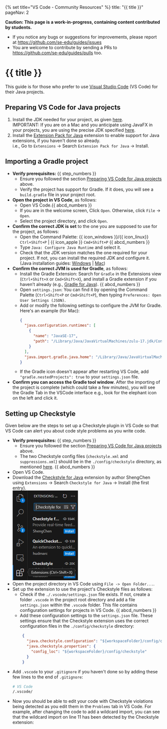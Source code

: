 {% set title="VS Code - Community Resources" %}
<frontmatter>
  title: "{{ title }}"
  pageNav: 2
</frontmatter>


<box type="warning" light>

**Caution: This page is a work-in-progress, containing content contributed by students.**

* If you notice any bugs or suggestions for improvements, please report at https://github.com/se-edu/guides/issues
* You are welcome to contribute by sending a PRs to https://github.com/se-edu/guides/pulls too.
</box>

# {{ title }}

This guide is for those who prefer to use [Visual Studio Code](https://code.visualstudio.com/) (VS Code) for their Java projects.

## Preparing VS Code for Java projects

1. Install the JDK needed for your project, as given [here](javaInstallation.md).<br>
   IMPORTANT: If you are on a Mac and you anticipate using JavaFX in your projects, you are using the precise JDK specified [here](javaInstallationMac.md).
1. Install the [Extension Pack for Java](https://marketplace.visualstudio.com/items?itemName=vscjava.vscode-java-pack) extension to enable support for Java extensions, if you haven't done so already.<br>
   i.e., Go to `Extensions` → Search `Extension Pack for Java` → Install.

## Importing a Gradle project

* **Verify prerequisites:** {{ step_numbers }}
  * Ensure you followed the section [Preparing VS Code for Java projects](#preparing-vs-code-for-java-projects) above.
  * Verify the project has support for Gradle. If it does, you will see a `build.gradle` file in your project root.
* **Open the project in VS Code**, as follows:
  * Open VS Code.{{ abcd_numbers }}
  * If you are in the welcome screen, Click `Open`. Otherwise, click `File` -> `Open`.
  * Select the project directory, and click `Open`.
* **Confirm the correct JDK is set** to the one you are supposed to use for the project, as follows:
  * Open the Command Palette: {{ icon_windows }}/{{ icon_linux}} `Ctrl+Shift+P` | {{ icon_apple }} `Cmd+Shift+P` {{ abcd_numbers }}
  * Type `Java: Configure Java Runtime` and select it.
  * Check that the JDK version matches the one required for your project. If not, you can install the required JDK and configure it. (Java installation guides: [Windows](https://se-education.org/guides/tutorials/javaInstallationMac.html) | [Mac](https://se-education.org/guides/tutorials/javaInstallationWindows.html))
* **Confirm the correct JVM is used for Gradle**, as follows:
  * Install the Gradle Extension: Search for `Gradle` in the Extensions view (`Ctrl+Shift+X` or `Cmd+Shift+X`), and install a Gradle extension if you haven’t already (e.g., [Gradle for Java](https://marketplace.visualstudio.com/items?itemName=vscjava.vscode-gradle)). {{ abcd_numbers }}
  * Open `settings.json`: You can find it by opening the Command Palette (`Ctrl+Shift+P` or `Cmd+Shift+P`), then typing `Preferences: Open User Settings (JSON)`.
  * Add or modify the following settings to configure the JVM for Gradle. Here's an example (for Mac):
    ```json { heading="settings.json" }
    {
      "java.configuration.runtimes": [
        {
          "name": "JavaSE-17",
          "path": "/Library/Java/JavaVirtualMachines/zulu-17.jdk/Contents/Home"
        }
      ],
      "java.import.gradle.java.home": "/Library/Java/JavaVirtualMachines/zulu-11.jdk/Contents/Home"
    }
    ```
  * If the Gradle icon doesn't appear after restarting VS Code, add `"gradle.nestedProjects": true` to your `settings.json` file.
* **Confirm you can access the Gradle tool window**. After the importing of the project is complete (which could take a few minutes), you will see the Gradle Tab in the VSCode interface e.g., look for the elephant icon on the left and click it.<br>
   <pic src="images/vscode/vscode_gradle_icon.jpg" width="400" />


## Setting up Checkstyle

Given below are the steps to set up a Checkstyle plugin in VS Code so that VS Code can alert you about code style problems as you write code.

* **Verify prerequisites:** {{ step_numbers }}
  * Ensure you followed the section [Preparing VS Code for Java projects](#preparing-vs-code-for-java-projects) above.
  * The two Checkstyle config files (`checkstyle.xml` and `suppressions.xml`) should be in the `./config/checkstyle` directory, as mentioned [here](checkstyle.md). {{ abcd_numbers }}
* Open VS Code.
* Download the [Checkstyle for Java](https://marketplace.visualstudio.com/items?itemName=shengchen.vscode-checkstyle) extension by author ShengChen using `Extensions` -> Search `Checkstyle for Java` -> Install (the first entry).<br>
   ![install checkstyle extension in VS Code](images/vscode/checkstyle-extension-install.png)
* Open the project directory in VS Code using `File -> Open Folder...`.
* Set up the extension to use the project's Checkstyle files as follows:
  * Check if the `./.vscode/settings.json` file exists. If not, create a folder `.vscode` in the project root directory and add a file `settings.json` within the `.vscode` folder. This file contains configuration settings for projects in VS Code. {{ abcd_numbers }}
   * Add these configuration settings to the `settings.json` file. These settings ensure that the Checkstyle extension uses the correct configuration files in the `./config/checkstyle` directory:
     ```json { heading="settings.json" }
      {
        "java.checkstyle.configuration": "${workspaceFolder}/config/checkstyle/checkstyle.xml",
        "java.checkstyle.properties": {
          "config_loc": "${workspaceFolder}/config/checkstyle"
        }
      }    
      ```
* Add `.vscode` to your `.gitignore` if you haven't done so by adding these few lines to the end of `.gitignore`:
  ```sh { heading=".gitignore" }
  # VS Code
  /.vscode/
  ```
* Now you should be able to edit your code with Checkstyle violations being detected as you edit them in the `Problems` tab in VS Code. For example, after changing the code to add a wildcard import, you can see that the wildcard import on line 11 has been detected by the Checkstyle extension:<br>
  <pic src="images/vscode/checkstyle-vscode-example.png" width="600" />
